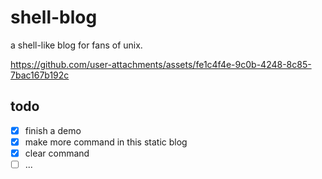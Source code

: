 # shell-blog

a shell-like blog for fans of unix.

https://github.com/user-attachments/assets/fe1c4f4e-9c0b-4248-8c85-7bac167b192c

## todo

- [x] finish a demo
- [x] make more command in this static blog
- [x] clear command
- [ ] ...
